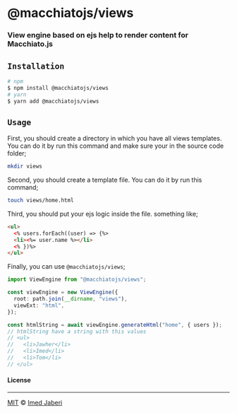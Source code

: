# @macchiatojs/views

### View engine based on ejs help to render content for Macchiato.js

## `Installation`

```bash
# npm
$ npm install @macchiatojs/views
# yarn
$ yarn add @macchiatojs/views
```

## `Usage`

First, you should create a directory in which you have all views templates.
You can do it by run this command and make sure your in the source code folder;

```bash
mkdir views
```

Second, you should create a template file.
You can do it by run this command;

```bash
touch views/home.html
```

Third, you should put your ejs logic inside the file. something like;

```html
<ul>
  <% users.forEach((user) => {%>
  <li><%= user.name %></li>
  <% })%>
</ul>
```

Finally, you can use `@macchiatojs/views`;

```typescript
import ViewEngine from "@macchiatojs/views";

const viewEngine = new ViewEngine({
  root: path.join(__dirname, "views"),
  viewExt: "html",
});

const htmlString = await viewEngine.generateHtml("home", { users });
// htmlString have a string with this values
// <ul>
//   <li>Jawher</li>
//   <li>Imed</li>
//   <li>Tom</li>
// </ul>
```

#### License

---

[MIT](LICENSE) &copy; [Imed Jaberi](https://github.com/3imed-jaberi)
